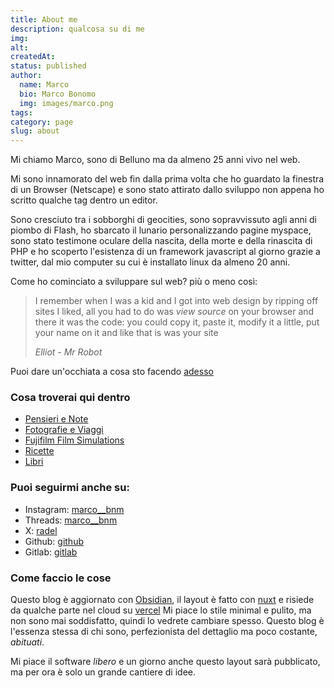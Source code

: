 ```yaml
---
title: About me
description: qualcosa su di me
img:
alt:
createdAt:
status: published
author:
  name: Marco
  bio: Marco Bonomo
  img: images/marco.png
tags:
category: page
slug: about
---
```


Mi chiamo Marco, sono di Belluno ma da almeno 25 anni vivo nel web.

Mi sono innamorato del web fin dalla prima volta che ho guardato la finestra di un Browser (Netscape) e sono stato attirato dallo sviluppo non appena ho scritto qualche tag dentro un editor.

Sono cresciuto tra i sobborghi di geocities, sono sopravvissuto agli anni di piombo di Flash, ho sbarcato il lunario personalizzando pagine myspace, sono stato testimone oculare della nascita, della morte e della rinascita di PHP e ho scoperto l'esistenza di un framework javascript al giorno grazie a twitter, dal mio computer su cui è installato linux da almeno 20 anni.

Come ho cominciato a sviluppare sul web? più o meno così:

> I remember when I was a kid and I got into web design
> by ripping off sites I liked, all you had to do was _view source_ on your browser and there it was the code: you could copy it, paste it, modify it a little, put your name on it and like that is was your site
>
> _Elliot - Mr Robot_


Puoi dare un'occhiata a cosa sto facendo [adesso](now)

### Cosa troverai qui dentro

- [Pensieri e Note](/blog)
- [Fotografie e Viaggi](/photos)
- [Fujifilm Film Simulations](/film-simulations)
- [Ricette](recipes)
- [Libri](books)
### Puoi seguirmi anche su:

- Instagram: [marco\_\_bnm](https://www.instagram.com/marco__bnm)
- Threads: [marco\_\_bnm](https://www.threads.net/marco__bnm)
- X: [radel](https://twitter.com/radel)
- Github: [github](https://github.com/radel)
- Gitlab: [gitlab](https://gitlab.com/radel)

### Come faccio le cose

Questo blog è aggiornato con [Obsidian](obsidian-is-my-lightsaber.md), il layout è fatto con [nuxt](https://www.nuxt.com) e risiede da qualche parte nel cloud su [vercel](http://www.vercel.com)
Mi piace lo stile minimal e pulito, ma non sono mai soddisfatto, quindi lo vedrete cambiare spesso. Questo blog è l'essenza stessa di chi sono, perfezionista del dettaglio ma poco costante, _abituati_.

Mi piace il software _libero_ e un giorno anche questo layout sarà pubblicato, ma per ora è solo un grande cantiere di idee.
